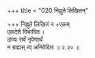 +++
title = "020 निह्नुते लिखितन्"

+++
निह्नुते लिखितं न +एकम्  
एकदेशे विभावितः।  
दाप्यः सर्वं नृपेणार्थं  
न ग्राह्यस् त्व् अनिवेदितः  ॥ २.२० ॥